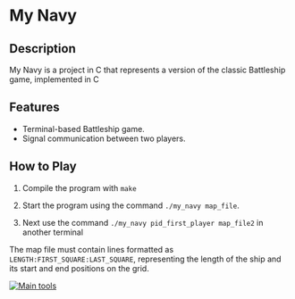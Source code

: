 # My Navy

## Description
My Navy is a project in C that represents a version of the classic Battleship game, implemented in C

## Features
- Terminal-based Battleship game.
- Signal communication between two players.

## How to Play

1. Compile the program with `make`

2. Start the program using the command `./my_navy map_file`.

3. Next use the command `./my_navy pid_first_player map_file2` in another terminal

The map file must contain lines formatted as `LENGTH:FIRST_SQUARE:LAST_SQUARE`, representing the length of the ship and its start and end positions on the grid.

[![Main tools](https://skillicons.dev/icons?i=c,github&perline=9)](https://github.com/tandpfun/skill-icons)